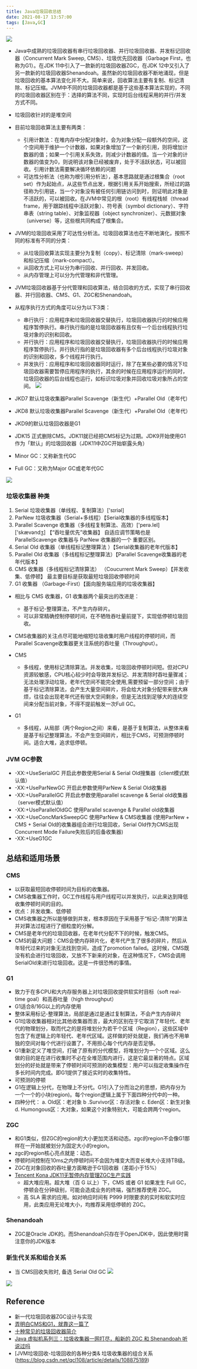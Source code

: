```yaml
---
title: Java垃圾回收总结
date: 2021-08-17 13:57:00
tags: [Java,GC]
---
```


![](20210817-Java垃圾回收总结/JVM_GC.png)

+ Java中成熟的垃圾回收器有串行垃圾回收器、并行垃圾回收器、并发标记回收器（Concurrent Mark Sweep, CMS）、垃圾优先回收器（Garbage First，也称为G1）。在JDK 11中引入了一款新的垃圾回收器ZGC，在JDK 12中又引入了另一款新的垃圾回收器Shenandoah。虽然新的垃圾回收器不断地涌现，但是垃圾回收的基本算法变化并不大。简单来说，回收算法主要有复制、标记清除、标记压缩。JVM中不同的垃圾回收器都是基于这些基本算法实现的，不同的垃圾回收器区别在于：选择的算法不同，实现时后台线程采用的并行/并发方式不同。

+ 垃圾回收针对的是堆空间

+ 目前垃圾回收算法主要有两类：
	- 引用计数法：在堆内存中分配对象时，会为对象分配一段额外的空间，这个空间用于维护一个计数器，如果对象增加了一个新的引用，则将增加计数器的值；如果一个引用关系失效，则减少计数器的值。当一个对象的计数器的值变为0，则说明该对象已经被废弃，处于不活跃状态，可以被回收。引用计数法需要解决循环依赖的问题
	- 可达性分析法（也称为根引用分析法），基本思路就是通过根集合（root set）作为起始点，从这些节点出发，根据引用关系开始搜索，所经过的路径称为引用链，当一个对象没有被任何引用链访问到时，则证明此对象是不活跃的，可以被回收。在JVM中常见的根（root）有线程栈帧（thread frame，用于跟踪线程中活跃对象）、符号表（symbol dictionary）、字符串表（string table）、对象监视器（object synchronizer）、元数据对象（universe）等，这些根共同构成了根集合。

+ JVM的垃圾回收采用了可达性分析法。垃圾回收算法也在不断地演化，按照不同的标准有不同的分类：
	- 从垃圾回收算法实现主要分为复制（copy）、标记清除（mark-sweep）和标记压缩（mark-compact）。
	- 从回收方式上可以分为串行回收、并行回收、并发回收。
	- 从内存管理上可以分为代管理和非代管理。

+ JVM垃圾回收器基于分代管理和回收算法，结合回收的方式，实现了串行回收器、并行回收器、CMS、G1、ZGC和Shenandoah。

+ 从程序执行方式的角度可以分为以下3类：
	- 串行执行：应用程序和垃圾回收器交替执行，垃圾回收器执行的时候应用程序暂停执行。串行执行指的是垃圾回收器有且仅有一个后台线程执行垃圾对象的识别和回收。
	- 并行执行：应用程序和垃圾回收器交替执行，垃圾回收器执行的时候应用程序暂停执行。并行执行指的是垃圾回收器有多个后台线程执行垃圾对象的识别和回收，多个线程并行执行。
	- 并发执行：应用程序和垃圾回收器同时运行，除了在某些必要的情况下垃圾回收器需要暂停应用程序的执行，其余的时候在应用程序运行的同时，垃圾回收器的后台线程也运行，如标识垃圾对象并回收垃圾对象所占的空间。
![](20210817-Java垃圾回收总结/不同垃圾回收器的并发执行.jpg)

+ JKD7 默认垃圾收集器Parallel Scavenge（新生代）+Parallel Old（老年代）
+ JKD8 默认垃圾收集器Parallel Scavenge（新生代）+Parallel Old（老年代）
+ JKD9的默认垃圾回收器是G1
+ JDK15 正式删除CMS。JDK11就已经把CMS标记为过期。JDK9开始使用G1作为「默认」的垃圾回收器（JDK11中ZGC开始崭露头角）

+ Minor GC：又称新生代GC
+ Full GC：又称为Major GC或老年代GC

![](20210817-Java垃圾回收总结/关于垃圾回收器和内存大小的参考.png)

### 垃圾收集器 种类
1. Serial 垃圾收集器（单线程、复制算法）['sɪriəl]
2. ParNew 垃圾收集器（Serial+多线程）【Serial收集器的多线程版本】
3. Parallel Scavenge 收集器（多线程复制算法、高效）['perə.lel] ['skævəndʒ] 【“吞吐量优先”收集器】
自适应调节策略也是 ParallelScavenge 收集器与 ParNew 收集器的一个
重要区别。
4. Serial Old 收集器（单线程标记整理算法 ）【Serial收集器的老年代版本】
5. Parallel Old 收集器（多线程标记整理算法）【Parallel Scavenge收集器的老年代版本】
6. CMS 收集器（多线程标记清除算法） （Coucurrent Mark Sweep）【并发收集、低停顿】
最主要目标是获取最短垃圾回收停顿时间
7. G1 收集器 （Garbage-First）【面向服务端应用的垃圾收集器】

+ 相比与 CMS 收集器，G1 收集器两个最突出的改进是：
	- 基于标记-整理算法，不产生内存碎片。
	- 可以非常精确控制停顿时间，在不牺牲吞吐量前提下，实现低停顿垃圾回收。

+ CMS收集器的关注点尽可能地缩短垃圾收集时用户线程的停顿时间，而Parallel Scavenge收集器更关注系统的吞吐量（Throughput）。

+ CMS
	- 多线程，使用标记清除算法。并发收集，垃圾回收停顿时间短。但对CPU资源较敏感，CPU核心较少时会导致并发标记、并发清除时吞吐量骤减；无法处理浮动垃圾，老年代空间不能完全使用,需要预留一部分空间；由于基于标记清除算法，会产生大量空间碎片，将会给大对象分配带来很大麻烦，往往会出现老年代还有很大空间剩余，但是无法找到足够大的连续空间来分配当前对象，不得不提前触发一次Full GC。

+ G1
	- 多线程，从局部（两个Region之间）来看，是基于复制算法，从整体来看是基于标记整理算法，不会产生空间碎片，相比于CMS，可预测停顿时间。适合大堆，追求低停顿。

### JVM GC参数
+ -XX:+UseSerialGC 开启此参数使用Serial & Serial Old搜集器（client模式默认值）
+ -XX:+UseParNewGC 开启此参数使用ParNew & Serial Old收集器
+ -XX:+UseParallelGC 开启此参数使用parallel scavenge & Serial old收集器（server模式默认值）
+ -XX:+UseParallelOldGC 使用Parallel scavenge & Parallel old收集器
+ -XX:+UseConcMarkSweepGC 使用ParNew & CMS收集器 (使用ParNew + CMS + Serial Old的收集器组合进行垃圾回收，Serial Old作为CMS出现Concurrent Mode Failure失败后的后备收集器)
+ -XX:+UseG1GC

## 总结和适用场景

### CMS
+ 以获取最短回收停顿时间为目标的收集器。
+ CMS收集器工作时，GC工作线程与用户线程可以并发执行，以此来达到降低收集停顿时间的目的。
+ 优点：并发收集、低停顿
+ CMS收集器之所以能够做到并发，根本原因在于采用基于“标记-清除”的算法并对算法过程进行了细粒度的分解。
+ CMS是老年代的垃圾回收器，在老年代分配不下的时候，触发CMS。
+ CMS的最大问题：CMS会使内存碎片化，老年代产生了很多的碎片，然后从年轻代过来的对象无法找到空间，造成了promotion failed。这时候，CMS既没有机会进行垃圾回收，又放不下新来的对象，在这种情况下，CMS会调用SerialOld来进行垃圾回收。这是一件很恐怖的事情。

### G1
+ 致力于在多CPU和大内存服务器上对垃圾回收提供软实时目标（soft real-time goal）和高吞吐量（high throughput）
+ G1适合8/16G以上的内存使用
+ 整体采用标记-整理算法，局部是通过是通过复制算法，不会产生内存碎片
+ G1垃圾收集器相对比其他收集器而言，最大的区别在于它取消了年轻代、老年代的物理划分，取而代之的是将堆划分为若干个区域（Region），这些区域中包含了有逻辑上的年轻代、老年代区域。这样做的好处就是，我们再也不用单独的空间对每个代进行设置了，不用担心每个代内存是否足够。
+ G1重新定义了堆空间，打破了原有的分代模型，将堆划分为一个个区域。这么做的目的是在进行收集时不必在全堆范围内进行，这是它最显著的特点。区域划分的好处就是带来了停顿时间可预测的收集模型：用户可以指定收集操作在多长时间内完成。即G1提供了接近实时的收集特性。
+ 可预测的停顿
+ G1在逻辑上分代，在物理上不分代。G1引入了分而治之的思想，把内存分为一个一个的小块(region)。每个region逻辑上属于下面四种分代中的一种。
+ 四种分代：
	a. Old区：老对象
	b .Survivor区：存活对象
	c. Eden区：新生对象
	d. Humongous区：大对象，如果这个对象特别大，可能会跨两个region。

### ZGC
+ 和G1类似，但ZGC的region的大小更加灵活和动态。zgc的region不会像G1那样在一开始就被划分为固定大小的region。
+ zgc的region核心亮点就是：动态。
+ 停顿时间控制在10ms之内停顿时间不会因为堆变大而变长堆大小支持TB级。
+ ZGC在对象回收的吞吐量方面略逊于G1回收器（差距小于15%）
+ [Tencent Kona JDK11无暂停内存管理ZGC生产实践](https://mp.weixin.qq.com/s/BH7XAuSs4QsseIK-gMeD7A)
	- 超大堆应用。超大堆（百 G 以上）下，CMS 或者 G1 如果发生 Full GC，停顿会在分钟级别，可能会造成业务的终端，强烈推荐使用 ZGC。
	- 高 SLA 需求的应用。如对响应时间有 P999 时限要求的实时和软实时应用，此类应用无论堆大小，均推荐采用低停顿的 ZGC。

### Shenandoah
+ ZGC是Oracle JDK的。而Shenandoah只存在于OpenJDK中，因此使用时需注意你的JDK版本

### 新生代关系和组合关系
+ 当 CMS回收失败时, 备选 Serial Old GC
![](20210817-Java垃圾回收总结/HotSpot_虚拟机的垃圾收集器.png)

![](20210817-Java垃圾回收总结/G1_ZGC_Shenandoah.jpg)



## Reference
+ 新一代垃圾回收器ZGC设计与实现
+ [弄明白CMS和G1，就靠这一篇了](https://www.cnblogs.com/heyonggang/p/11718170.html)
+ [十种常见的垃圾回收器简介](https://blog.csdn.net/lyy9902/article/details/111504800)
+ [Java 虚拟机系列三：垃圾收集器一网打尽，船新的 ZGC 和 Shenandoah 听说过吗](https://segmentfault.com/a/1190000021786789)
+ [JVM垃圾回收-垃圾回收的各种分类& 垃圾收集器的组合关系(https://blog.csdn.net/qcl108/article/details/108875189)